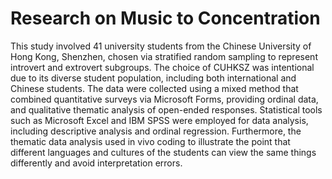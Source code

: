 # Research on Music to Concentration

This study involved 41 university students from the Chinese University of Hong Kong, Shenzhen, chosen via stratified random sampling to represent introvert and extrovert subgroups. The choice of CUHKSZ was intentional due to its diverse student population, including both international and Chinese students. The data were collected using a mixed method that combined quantitative surveys via Microsoft Forms, providing ordinal data, and qualitative thematic analysis of open-ended responses. Statistical tools such as Microsoft Excel and IBM SPSS were employed for data analysis, including descriptive analysis and ordinal regression. Furthermore, the thematic data analysis used in vivo coding to illustrate the point that different languages and cultures of the students can view the same things differently and avoid interpretation errors.
